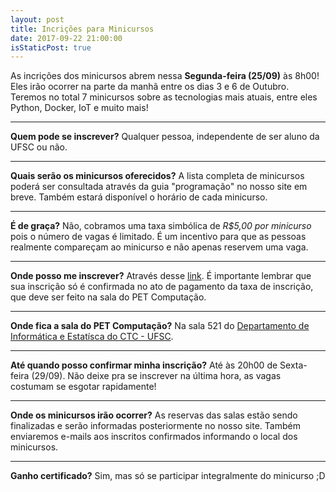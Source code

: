 ```yaml
---
layout: post
title: Incrições para Minicursos
date: 2017-09-22 21:00:00
isStaticPost: true
---
```


As incrições dos minicursos abrem nessa **Segunda-feira (25/09)** às 8h00! Eles
irão ocorrer na parte da manhã entre os dias 3 e 6 de Outubro. Teremos no total
7 minicursos sobre as tecnologias mais atuais, entre eles Python, Docker, IoT e
muito mais!

-----
**Quem pode se inscrever?**
Qualquer pessoa, independente de ser aluno da UFSC ou não.

-----
**Quais serão os minicursos oferecidos?**
A lista completa de minicursos poderá ser consultada através da guia
"programação" no nosso site em breve. Também estará disponível o horário de cada
minicurso.

-----
**É de graça?**
Não, cobramos uma taxa simbólica de *R$5,00 por minicurso* pois o número de
vagas é limitado. É um incentivo para que as pessoas realmente compareçam ao
minicurso e não apenas reservem uma vaga.

-----
**Onde posso me inscrever?**
Através desse [link](https://docs.google.com/forms/d/e/1FAIpQLSehOcMVaKgfWkiL1R3TF1GP7CxFvQpQJaCeEYGuWwbJ4LyFxw/closedform).
É importante lembrar que sua inscrição só é confirmada no ato de pagamento da
taxa de inscrição, que deve ser feito na sala do PET Computação.

-----
**Onde fica a sala do PET Computação?**
Na sala 521 do [Departamento de Informática e Estatísca do CTC - UFSC](https://goo.gl/ELLHPX).


-----
**Até quando posso confirmar minha inscrição?**
Até às 20h00 de Sexta-feira (29/09). Não deixe pra se inscrever na última hora,
as vagas costumam se esgotar rapidamente!


-----
**Onde os minicursos irão ocorrer?**
As reservas das salas estão sendo finalizadas e serão informadas posteriormente
no nosso site. Também enviaremos e-mails aos inscritos confirmados informando o
local dos minicursos.


-----
**Ganho certificado?**
Sim, mas só se participar integralmente do minicurso ;D
